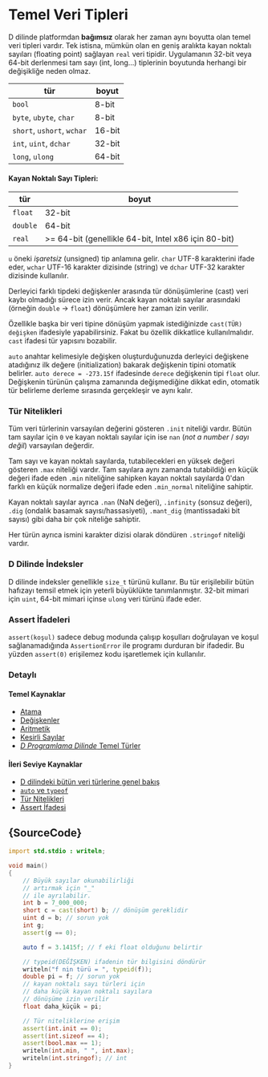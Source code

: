 # Temel Veri Tipleri

D dilinde platformdan **bağımsız** olarak her zaman aynı boyutta olan temel veri tipleri vardır. Tek istisna, mümkün olan en geniş aralıkta kayan noktalı sayıları (floating point) sağlayan `real` veri tipidir. Uygulamanın 32-bit veya 64-bit derlenmesi tam sayı (int, long...) tiplerinin boyutunda herhangi bir değişikliğe neden olmaz.

| tür                           | boyut
|-------------------------------|------------
|`bool`                         | 8-bit
|`byte`, `ubyte`, `char`        | 8-bit
|`short`, `ushort`, `wchar`     | 16-bit
|`int`, `uint`, `dchar`         | 32-bit
|`long`, `ulong`                | 64-bit

#### Kayan Noktalı Sayı Tipleri:

| tür     | boyut
|---------|--------------------------------------------------
|`float`  | 32-bit
|`double` | 64-bit
|`real`   | >= 64-bit (genellikle 64-bit, Intel x86 için 80-bit)

`u` öneki *işaretsiz* (unsigned) tip anlamına gelir. `char` UTF-8 karakterini ifade eder, `wchar` UTF-16 karakter dizisinde (string) ve `dchar` UTF-32 karakter dizisinde kullanılır.

Derleyici farklı tipdeki değişkenler arasında tür dönüşümlerine (cast) veri kaybı olmadığı sürece izin verir. Ancak kayan noktalı sayılar arasındaki (örneğin `double` -> `float`) dönüşümlere her zaman izin verilir.

Özellikle başka bir veri tipine dönüşüm yapmak istediğinizde `cast(TÜR) değişken` ifadesiyle yapabilirsiniz. Fakat bu özellik dikkatlice kullanılmalıdır. `cast` ifadesi tür yapısını bozabilir.

`auto` anahtar kelimesiyle değişken oluşturduğunuzda derleyici değişkene atadığınız ilk değere (initialization) bakarak değişkenin tipini otomatik belirler. `auto derece = -273.15f` ifadesinde `derece` değişkenin tipi `float` olur. Değişkenin türünün çalışma zamanında değişmediğine dikkat edin, otomatik tür belirleme derleme sırasında gerçekleşir ve aynı kalır.

### Tür Nitelikleri

Tüm veri türlerinin varsayılan değerini gösteren `.init` niteliği vardır. Bütün tam sayılar için `0` ve kayan noktalı sayılar için ise `nan` (*not a number* / *sayı değil*) varsayılan değerdir.

Tam sayı ve kayan noktalı sayılarda, tutabilecekleri en yüksek değeri gösteren `.max` niteliği vardır. Tam sayılara aynı zamanda tutabildiği en küçük değeri ifade eden `.min` niteliğine sahipken kayan noktalı sayılarda 0'dan farklı en küçük normalize değeri ifade eden `.min_normal` niteliğine sahiptir.

Kayan noktalı sayılar ayrıca `.nan` (NaN değeri), `.infinity` (sonsuz değeri), `.dig` (ondalık basamak sayısı/hassasiyeti), `.mant_dig` (mantissadaki bit sayısı) gibi daha bir çok niteliğe sahiptir.

Her türün ayrıca ismini karakter dizisi olarak döndüren `.stringof` niteliği vardır.

### D Dilinde İndeksler

D dilinde indeksler genellikle `size_t` türünü kullanır. Bu tür erişilebilir bütün hafızayı temsil etmek için yeterli büyüklükte tanımlanmıştır. 32-bit mimari için `uint`, 64-bit mimari içinse `ulong` veri türünü ifade eder.

### Assert İfadeleri

`assert(koşul)` sadece debug modunda çalışıp koşulları doğrulayan ve koşul sağlanamadığında `AssertionError` ile programı durduran bir ifadedir.
Bu yüzden `assert(0)` erişilemez kodu işaretlemek için kullanılır.

### Detaylı

#### Temel Kaynaklar

- [Atama](http://ddili.org/ders/d/atama_ve_sira.html)
- [Değişkenler](http://ddili.org/ders/d/degiskenler.html)
- [Aritmetik](http://ddili.org/ders/d/aritmetik_islemler.html)
- [Kesirli Sayılar](http://ddili.org/ders/d/kesirli_sayilar.html)
- [_D Programlama Dilinde_ Temel Türler](http://ddili.org/ders/d/temel_turler.html)

#### İleri Seviye Kaynaklar

- [D dilindeki bütün veri türlerine genel bakış](https://dlang.org/spec/type.html)
- [`auto` ve `typeof`](http://ddili.org/ders/d/auto.html)
- [Tür Nitelikleri](http://www.ddili.org/ders/d/nitelikler.html)
- [Assert İfadesi](http://www.ddili.org/ders/d/assert.html)

## {SourceCode}

```d
import std.stdio : writeln;

void main()
{
    // Büyük sayılar okunabilirliği
    // artırmak için "_"
    // ile ayrılabilir.
    int b = 7_000_000;
    short c = cast(short) b; // dönüşüm gereklidir
    uint d = b; // sorun yok
    int g;
    assert(g == 0);

    auto f = 3.1415f; // f eki float olduğunu belirtir

    // typeid(DEĞİŞKEN) ifadenin tür bilgisini döndürür
    writeln("f nin türü = ", typeid(f));
    double pi = f; // sorun yok
    // kayan noktalı sayı türleri için
    // daha küçük kayan noktalı sayılara
    // dönüşüme izin verilir
    float daha_küçük = pi;

    // Tür niteliklerine erişim
    assert(int.init == 0);
    assert(int.sizeof == 4);
    assert(bool.max == 1);
    writeln(int.min, " ", int.max);
    writeln(int.stringof); // int
}
```
